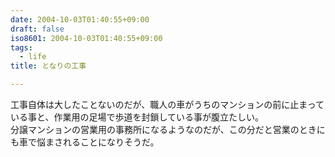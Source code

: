 ```yaml
---
date: 2004-10-03T01:40:55+09:00
draft: false
iso8601: 2004-10-03T01:40:55+09:00
tags:
  - life
title: となりの工事

---
```


<div class="entry-body">
  <p>工事自体は大したことないのだが、職人の車がうちのマンションの前に止まっている事と、作業用の足場で歩道を封鎖している事が腹立たしい。<br />
    分譲マンションの営業用の事務所になるようなのだが、この分だと営業のときにも車で悩まされることになりそうだ。</p>
</div>
